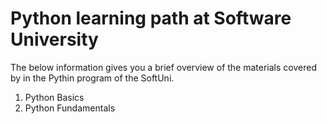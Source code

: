 # Python learning path at Software University
The below information gives you a brief overview of the materials covered by in the Pythin program of the SoftUni. 

1. Python Basics
2. Python Fundamentals
